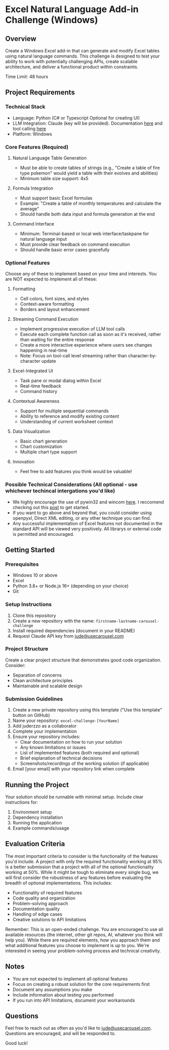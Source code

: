 # Excel Natural Language Add-in Challenge (Windows)

## Overview
Create a Windows Excel add-in that can generate and modify Excel tables using natural language commands. This challenge is designed to test your ability to work with potentially challenging APIs, create scalable architecture, and deliver a functional product within constraints.

Time Limit: 48 hours

## Project Requirements

### Technical Stack
- Language: Python (C# or Typescript Optional for creating UI)
- LLM Integration: Claude (key will be provided). Documentation [here](https://docs.anthropic.com/en/api/models-list) and tool calling [here](https://docs.anthropic.com/en/docs/build-with-claude/tool-use)
- Platform: Windows

### Core Features (Required)
1. Natural Language Table Generation
   - Must be able to create tables of strings (e.g., "Create a table of fire type pokemon" would yield a table with their evolves and abilities)
   - Minimum table size support: 4x5

2. Formula Integration
   - Must support basic Excel formulas
   - Example: "Create a table of monthly temperatures and calculate the average"
   - Should handle both data input and formula generation at the end

3. Command Interface
   - Minimum: Terminal-based or local web interface/taskpane for natural language input
   - Must provide clear feedback on command execution
   - Should handle basic error cases gracefully

### Optional Features
Choose any of these to implement based on your time and interests. You are NOT expected to implement all of these:

1. Formatting
   - Cell colors, font sizes, and styles
   - Context-aware formatting
   - Borders and layout enhancement
     
2. Streaming Command Execution

   - Implement progressive execution of LLM tool calls
   - Execute each complete function call as soon as it's received, rather than waiting for the entire response
   - Create a more interactive experience where users see changes happening in real-time
   - Note: Focus on tool-call level streaming rather than character-by-character update

3. Excel-Integrated UI
   - Task pane or modal dialog within Excel
   - Real-time feedback
   - Command history

4. Contextual Awareness
   - Support for multiple sequential commands
   - Ability to reference and modify existing content
   - Understanding of current worksheet context

5. Data Visualization
   - Basic chart generation
   - Chart customization
   - Multiple chart type support

6. Innovation
   - Feel free to add features you think would be valuable!

### Possible Technical Considerations (All optional - use whichever techincal intergations you'd like)
- We highly encourage the use of pywin32 and wincom [here](https://pypi.org/project/pywin32/). I reccomend checking out this [post](https://jpereiran.github.io/articles/2019/06/14/Excel-automation-with-pywin32.html) to get started. 
- If you want to go above and beyond that, you could consider using openpyxl, Direct XML editing, or any other technique you can find. 
- Any successful implementation of Excel features not documented in the standard API will be viewed very positively. All librarys or external code is permitted and encouraged. 

## Getting Started

### Prerequisites
- Windows 10 or above
- Excel
- Python 3.8+ or Node.js 16+ (depending on your choice)
- Git

### Setup Instructions
1. Clone this repository
2. Create a new repository with the name: `firstname-lastname-carousel-challenge`
3. Install required dependencies (document in your README)
4. Request Claude API key from jude@usecarousel.com

### Project Structure
Create a clear project structure that demonstrates good code organization. Consider:
- Separation of concerns
- Clean architecture principles
- Maintainable and scalable design

### Submission Guidelines
1. Create a new private repository using this template ("Use this template" button on GitHub)
2. Name your repository: `excel-challenge-[YourName]`
3. Add juderzzo as a collaborator
4. Complete your implementation
5. Ensure your repository includes:
   - Clear documentation on how to run your solution
   - Any known limitations or issues
   - List of implemented features (both required and optional)
   - Brief explanation of technical decisions
   - Screenshots/recordings of the working solution (if applicable)
6. Email [your email] with your repository link when complete

## Running the Project
Your solution should be runnable with minimal setup. Include clear instructions for:
1. Environment setup
2. Dependency installation
3. Running the application
4. Example commands/usage

## Evaluation Criteria
The most important criteria to consider is the functionality of the features you'd include. A project with only the required functionality working at 95% is a better submission that a project with all of the optional functionality working at 50%. While it might be tough to eliminate every single bug, we will first consider the robustness of any features before evaluating the breadth of optional implementations. This includes: 
   - Functionality of required features
   - Code quality and organization
   - Problem-solving approach
   - Documentation quality
   - Handling of edge cases
   - Creative solutions to API limitations

Remember: This is an open-ended challenge. You are encouraged to use all available resources (the internet, other git repos, AI, whatever you think will help you). While there are required elements, how you approach them and what additional features you choose to implement is up to you. We're interested in seeing your problem-solving process and technical creativity.

## Notes
- You are not expected to implement all optional features
- Focus on creating a robust solution for the core requirements first
- Document any assumptions you make
- Include information about testing you performed
- If you run into API limitations, document your workarounds

## Questions
Feel free to reach out as often as you'd like to jude@usecarousel.com. Questions are encouraged, and will be responded to. 

Good luck!
